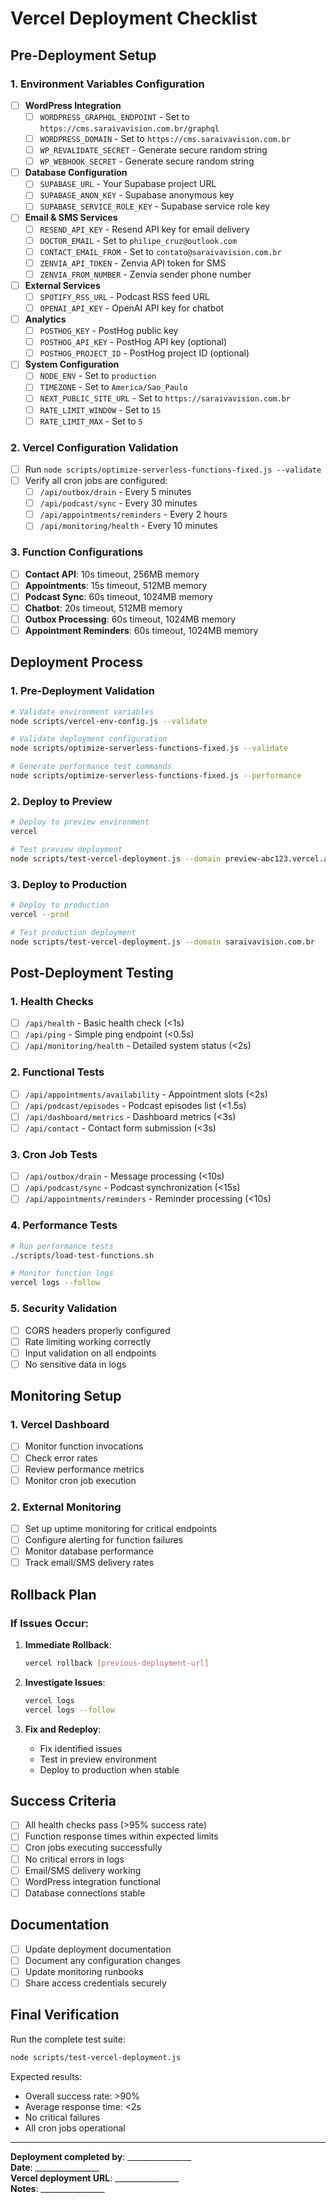 # Vercel Deployment Checklist

## Pre-Deployment Setup

### 1. Environment Variables Configuration
- [ ] **WordPress Integration**
  - [ ] `WORDPRESS_GRAPHQL_ENDPOINT` - Set to `https://cms.saraivavision.com.br/graphql`
  - [ ] `WORDPRESS_DOMAIN` - Set to `https://cms.saraivavision.com.br`
  - [ ] `WP_REVALIDATE_SECRET` - Generate secure random string
  - [ ] `WP_WEBHOOK_SECRET` - Generate secure random string

- [ ] **Database Configuration**
  - [ ] `SUPABASE_URL` - Your Supabase project URL
  - [ ] `SUPABASE_ANON_KEY` - Supabase anonymous key
  - [ ] `SUPABASE_SERVICE_ROLE_KEY` - Supabase service role key

- [ ] **Email & SMS Services**
  - [ ] `RESEND_API_KEY` - Resend API key for email delivery
  - [ ] `DOCTOR_EMAIL` - Set to `philipe_cruz@outlook.com`
  - [ ] `CONTACT_EMAIL_FROM` - Set to `contato@saraivavision.com.br`
  - [ ] `ZENVIA_API_TOKEN` - Zenvia API token for SMS
  - [ ] `ZENVIA_FROM_NUMBER` - Zenvia sender phone number

- [ ] **External Services**
  - [ ] `SPOTIFY_RSS_URL` - Podcast RSS feed URL
  - [ ] `OPENAI_API_KEY` - OpenAI API key for chatbot

- [ ] **Analytics**
  - [ ] `POSTHOG_KEY` - PostHog public key
  - [ ] `POSTHOG_API_KEY` - PostHog API key (optional)
  - [ ] `POSTHOG_PROJECT_ID` - PostHog project ID (optional)

- [ ] **System Configuration**
  - [ ] `NODE_ENV` - Set to `production`
  - [ ] `TIMEZONE` - Set to `America/Sao_Paulo`
  - [ ] `NEXT_PUBLIC_SITE_URL` - Set to `https://saraivavision.com.br`
  - [ ] `RATE_LIMIT_WINDOW` - Set to `15`
  - [ ] `RATE_LIMIT_MAX` - Set to `5`

### 2. Vercel Configuration Validation
- [ ] Run `node scripts/optimize-serverless-functions-fixed.js --validate`
- [ ] Verify all cron jobs are configured:
  - [ ] `/api/outbox/drain` - Every 5 minutes
  - [ ] `/api/podcast/sync` - Every 30 minutes
  - [ ] `/api/appointments/reminders` - Every 2 hours
  - [ ] `/api/monitoring/health` - Every 10 minutes

### 3. Function Configurations
- [ ] **Contact API**: 10s timeout, 256MB memory
- [ ] **Appointments**: 15s timeout, 512MB memory
- [ ] **Podcast Sync**: 60s timeout, 1024MB memory
- [ ] **Chatbot**: 20s timeout, 512MB memory
- [ ] **Outbox Processing**: 60s timeout, 1024MB memory
- [ ] **Appointment Reminders**: 60s timeout, 1024MB memory

## Deployment Process

### 1. Pre-Deployment Validation
```bash
# Validate environment variables
node scripts/vercel-env-config.js --validate

# Validate deployment configuration
node scripts/optimize-serverless-functions-fixed.js --validate

# Generate performance test commands
node scripts/optimize-serverless-functions-fixed.js --performance
```

### 2. Deploy to Preview
```bash
# Deploy to preview environment
vercel

# Test preview deployment
node scripts/test-vercel-deployment.js --domain preview-abc123.vercel.app
```

### 3. Deploy to Production
```bash
# Deploy to production
vercel --prod

# Test production deployment
node scripts/test-vercel-deployment.js --domain saraivavision.com.br
```

## Post-Deployment Testing

### 1. Health Checks
- [ ] `/api/health` - Basic health check (<1s)
- [ ] `/api/ping` - Simple ping endpoint (<0.5s)
- [ ] `/api/monitoring/health` - Detailed system status (<2s)

### 2. Functional Tests
- [ ] `/api/appointments/availability` - Appointment slots (<2s)
- [ ] `/api/podcast/episodes` - Podcast episodes list (<1.5s)
- [ ] `/api/dashboard/metrics` - Dashboard metrics (<3s)
- [ ] `/api/contact` - Contact form submission (<3s)

### 3. Cron Job Tests
- [ ] `/api/outbox/drain` - Message processing (<10s)
- [ ] `/api/podcast/sync` - Podcast synchronization (<15s)
- [ ] `/api/appointments/reminders` - Reminder processing (<10s)

### 4. Performance Tests
```bash
# Run performance tests
./scripts/load-test-functions.sh

# Monitor function logs
vercel logs --follow
```

### 5. Security Validation
- [ ] CORS headers properly configured
- [ ] Rate limiting working correctly
- [ ] Input validation on all endpoints
- [ ] No sensitive data in logs

## Monitoring Setup

### 1. Vercel Dashboard
- [ ] Monitor function invocations
- [ ] Check error rates
- [ ] Review performance metrics
- [ ] Monitor cron job execution

### 2. External Monitoring
- [ ] Set up uptime monitoring for critical endpoints
- [ ] Configure alerting for function failures
- [ ] Monitor database performance
- [ ] Track email/SMS delivery rates

## Rollback Plan

### If Issues Occur:
1. **Immediate Rollback**:
   ```bash
   vercel rollback [previous-deployment-url]
   ```

2. **Investigate Issues**:
   ```bash
   vercel logs
   vercel logs --follow
   ```

3. **Fix and Redeploy**:
   - Fix identified issues
   - Test in preview environment
   - Deploy to production when stable

## Success Criteria

- [ ] All health checks pass (>95% success rate)
- [ ] Function response times within expected limits
- [ ] Cron jobs executing successfully
- [ ] No critical errors in logs
- [ ] Email/SMS delivery working
- [ ] WordPress integration functional
- [ ] Database connections stable

## Documentation

- [ ] Update deployment documentation
- [ ] Document any configuration changes
- [ ] Update monitoring runbooks
- [ ] Share access credentials securely

## Final Verification

Run the complete test suite:
```bash
node scripts/test-vercel-deployment.js
```

Expected results:
- Overall success rate: >90%
- Average response time: <2s
- No critical failures
- All cron jobs operational

---

**Deployment completed by**: ________________  
**Date**: ________________  
**Vercel deployment URL**: ________________  
**Notes**: ________________
